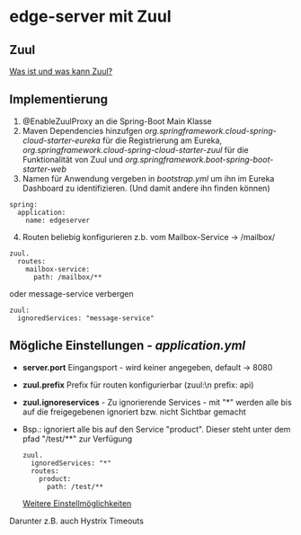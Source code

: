 # edge-server mit Zuul


## Zuul

[Was ist und was kann Zuul?](http://techblog.netflix.com/2013/06/announcing-zuul-edge-service-in-cloud.html) 

## Implementierung
1. @EnableZuulProxy an die Spring-Boot Main Klasse
2. Maven Dependencies hinzufgen *org.springframework.cloud-spring-cloud-starter-eureka* für die Registrierung am Eureka, *org.springframework.cloud-spring-cloud-starter-zuul* für die Funktionalität von Zuul und *org.springframework.boot-spring-boot-starter-web*
3. Namen für Anwendung vergeben in *bootstrap.yml* um ihn im Eureka Dashboard zu identifizieren. (Und damit andere ihn finden können)
  
  ```
  spring:
    application:
      name: edgeserver
  ```
4. Routen beliebig konfigurieren z.b. vom Mailbox-Service -> /mailbox/
  
  ```
  zuul.
    routes:
      mailbox-service:
        path: /mailbox/**
  ```
  oder message-service verbergen
  
  ```
  zuul:
    ignoredServices: "message-service"
  ``` 


## Mögliche Einstellungen - *application.yml*
- **server.port** Eingangsport - wird keiner angegeben, default -> 8080
- **zuul.prefix** Prefix für routen konfigurierbar (zuul:\n  prefix: api)
- **zuul.ignoreservices** -  Zu ignorierende Services - mit "*" werden alle bis auf die freigegebenen ignoriert bzw. nicht Sichtbar gemacht
- Bsp.: ignoriert alle bis auf den Service "product". Dieser steht unter dem pfad "/test/\*\*" zur Verfügung

  ```
  zuul.
    ignoredServices: "*"
    routes:
      product:
        path: /test/**
  ```
  
  [Weitere Einstellmöglichkeiten](http://cloud.spring.io/spring-cloud-netflix/spring-cloud-netflix.html)

Darunter z.B. auch Hystrix Timeouts
